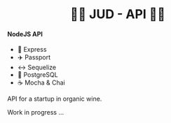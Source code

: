 <h1 align="center">
    🐣🍇 JUD - API 🍷🌱   
</h1>


#### NodeJS API
 
  - 💨 Express
  - ✈️ Passport
  - ↔️ Sequelize
  - 🐘 PostgreSQL 
  - ☕️ Mocha & Chai
  
  
  API for a startup in organic wine.  

  Work in progress ...

